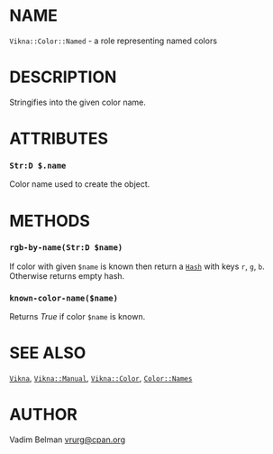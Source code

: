 NAME
====



`Vikna::Color::Named` - a role representing named colors

DESCRIPTION
===========



Stringifies into the given color name.

ATTRIBUTES
==========



### `Str:D $.name`

Color name used to create the object.

METHODS
=======



### `rgb-by-name(Str:D $name)`

If color with given `$name` is known then return a [`Hash`](https://docs.raku.org/type/Hash) with keys `r`, `g`, `b`. Otherwise returns empty hash.

### `known-color-name($name)`

Returns *True* if color `$name` is known.

SEE ALSO
========

[`Vikna`](https://github.com/vrurg/raku-Vikna/blob/v0.0.1/docs/md/Vikna.md), [`Vikna::Manual`](https://github.com/vrurg/raku-Vikna/blob/v0.0.1/docs/md/Vikna/Manual.md), [`Vikna::Color`](https://github.com/vrurg/raku-Vikna/blob/v0.0.1/docs/md/Vikna/Color.md), [`Color::Names`](https://modules.raku.org/dist/Color::Names)

AUTHOR
======

Vadim Belman <vrurg@cpan.org>

